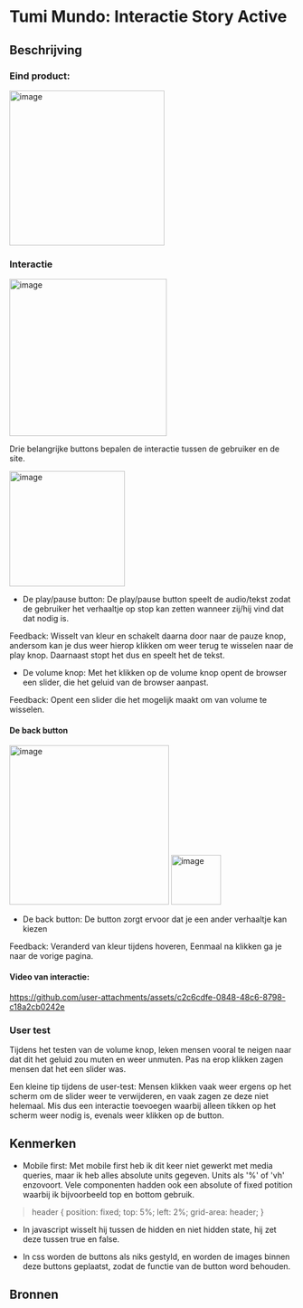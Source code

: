 
# Tumi Mundo: Interactie Story Active

## Beschrijving

### Eind product:

<img width="274" alt="image" src="https://github.com/user-attachments/assets/258013db-288b-4ecf-b2c7-2a40fc9e699a" />

### Interactie

<img width="278" alt="image" src="https://github.com/user-attachments/assets/ba1701bd-17d3-4251-8e84-6ff646507b25" />

Drie belangrijke buttons bepalen de interactie tussen de gebruiker en de site.

<img width="204" alt="image" src="https://github.com/user-attachments/assets/02096882-2ed5-46e0-8324-86664c40c180" />

- De play/pause button: De play/pause button speelt de audio/tekst zodat de gebruiker het verhaaltje op stop kan zetten wanneer zij/hij vind dat dat nodig is. 

Feedback: Wisselt van kleur en schakelt daarna door naar de pauze knop, andersom kan je dus weer hierop klikken om weer terug te wisselen naar de play knop. Daarnaast stopt het dus en speelt het de tekst.

- De volume knop: Met het klikken op de volume knop opent de browser een slider, die het geluid van de browser aanpast. 

Feedback: Opent een slider die het mogelijk maakt om van volume te wisselen. 

#### De back button 

<img width="282" alt="image" src="https://github.com/user-attachments/assets/616ee160-eb55-455f-a10f-890a52b8ddb7" />
<img width="88" alt="image" src="https://github.com/user-attachments/assets/bfbb81fb-4c56-46ed-9621-b5438ffe0a02" />

- De back button: De button zorgt ervoor dat je een ander verhaaltje kan kiezen

Feedback: Veranderd van kleur tijdens hoveren, Eenmaal na klikken ga je naar de vorige pagina.

#### Video van interactie:


https://github.com/user-attachments/assets/c2c6cdfe-0848-48c6-8798-c18a2cb0242e


### User test

Tijdens het testen van de volume knop, leken mensen vooral te neigen naar dat dit het geluid zou muten en weer unmuten. Pas na erop klikken zagen mensen dat het een slider was.

Een kleine tip tijdens de user-test: Mensen klikken vaak weer ergens op het scherm om de slider weer te verwijderen, en vaak zagen ze deze niet helemaal. Mis dus een interactie toevoegen waarbij alleen tikken op het scherm weer nodig is, evenals weer klikken op de button.

## Kenmerken

- Mobile first: Met mobile first heb ik dit keer niet gewerkt met media queries, maar ik heb alles absolute units gegeven. Units als '%' of 'vh' enzovoort. Vele componenten hadden ook
  een absolute of fixed potition waarbij ik bijvoorbeeld top en bottom gebruik.
  
> header {
    position: fixed;
    top: 5%;
    left: 2%;
    grid-area: header;
}

- In javascript wisselt hij tussen de hidden en niet hidden state, hij zet deze tussen true en false.

- In css worden de buttons als niks gestyld, en worden de images binnen deze buttons geplaatst, zodat de functie van de button word behouden.

## Bronnen
